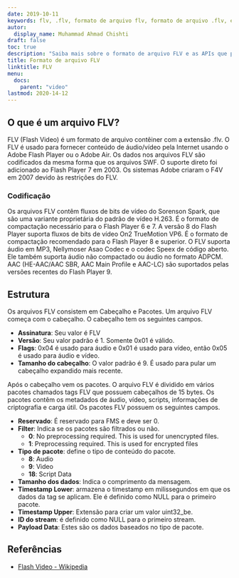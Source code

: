 ```yaml
---
date: 2019-10-11
keywords: flv, .flv, formato de arquivo flv, formato de arquivo .flv, extensão .flv, extensão flv, formato de vídeo flv
autor:
  display_name: Muhammad Ahmad Chishti
draft: false
toc: true
description: "Saiba mais sobre o formato de arquivo FLV e as APIs que podem criar e abrir arquivos FLV."
title: Formato de arquivo FLV
linktitle: FLV
menu:
  docs:
    parent: "video"
lastmod: 2020-14-12
---
```


## O que é um arquivo FLV? ##

FLV (Flash Video) é um formato de arquivo contêiner com a extensão .flv. O FLV é usado para fornecer conteúdo de áudio/vídeo pela Internet usando o Adobe Flash Player ou o Adobe Air. Os dados nos arquivos FLV são codificados da mesma forma que os arquivos SWF. O suporte direto foi adicionado ao Flash Player 7 em 2003. Os sistemas Adobe criaram o F4V em 2007 devido às restrições do FLV.

### Codificação ###

Os arquivos FLV contêm fluxos de bits de vídeo do Sorenson Spark, que são uma variante proprietária do padrão de vídeo H.263. É o formato de compactação necessário para o Flash Player 6 e 7. A versão 8 do Flash Player suporta fluxos de bits de vídeo On2 TrueMotion VP6. É o formato de compactação recomendado para o Flash Player 8 e superior. O FLV suporta áudio em MP3, Nellymoser Asao Codec e o codec Speex de código aberto. Ele também suporta áudio não compactado ou áudio no formato ADPCM. AAC (HE-AAC/AAC SBR, AAC Main Profile e AAC-LC) são suportados pelas versões recentes do Flash Player 9.

## Estrutura ##

Os arquivos FLV consistem em Cabeçalho e Pacotes. Um arquivo FLV começa com o cabeçalho. O cabeçalho tem os seguintes campos.

- **Assinatura**: Seu valor é FLV
- **Versão**: Seu valor padrão é 1. Somente 0x01 é válido.
- **Flags**: 0x04 é usado para áudio e 0x01 é usado para vídeo, então 0x05 é usado para áudio e vídeo.
- **Tamanho do cabeçalho**: O valor padrão é 9. É usado para pular um cabeçalho expandido mais recente.

Após o cabeçalho vem os pacotes. O arquivo FLV é dividido em vários pacotes chamados tags FLV que possuem cabeçalhos de 15 bytes. Os pacotes contêm os metadados de áudio, vídeo, scripts, informações de criptografia e carga útil. Os pacotes FLV possuem os seguintes campos.

- **Reservado**: É reservado para FMS e deve ser 0.
- **Filter**: Indica se os pacotes são filtrados ou não.
  - **0**: No preprocessing required. This is used for unencrypted files.
  - **1**: Preprocessing required. This is used for encrypted files
- **Tipo de pacote**: define o tipo de conteúdo do pacote.
  - **8**: Audio
  - **9**: Video
  - **18**: Script Data
- **Tamanho dos dados**: Indica o comprimento da mensagem.
- **Timestamp Lower**: armazena o timestamp em milissegundos em que os dados da tag se aplicam. Ele é definido como NULL para o primeiro pacote.
- **Timestamp Upper**: Extensão para criar um valor uint32_be.
- **ID do stream**: é definido como NULL para o primeiro stream.
- **Payload Data**: Estes são os dados baseados no tipo de pacote.

## Referências ##

- [Flash Video - Wikipedia](https://en.wikipedia.org/wiki/Flash_Video)

